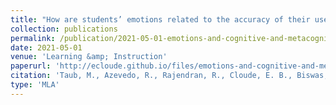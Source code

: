```yaml
---
title: "How are students’ emotions related to the accuracy of their use of cognitive and metacognitive processes during learning with a hypermedia-based intelligent tutoring system?"
collection: publications
permalink: /publication/2021-05-01-emotions-and-cognitive-and-metacognitive-accuracy
date: 2021-05-01
venue: 'Learning &amp; Instruction'
paperurl: 'http://ecloude.github.io/files/emotions-and-cognitive-and-metacognitive-accuracy.pdf'
citation: 'Taub, M., Azevedo, R., Rajendran, R., Cloude, E. B., Biswas, G., &amp; Price, M. J. (2021). How are students’ emotions related to the accuracy of their use of cognitive and metacognitive processes during learning with a hypermedia-based intelligent tutoring system? Learning and Instruction, 72, 101200.'
type: 'MLA'
---
```

